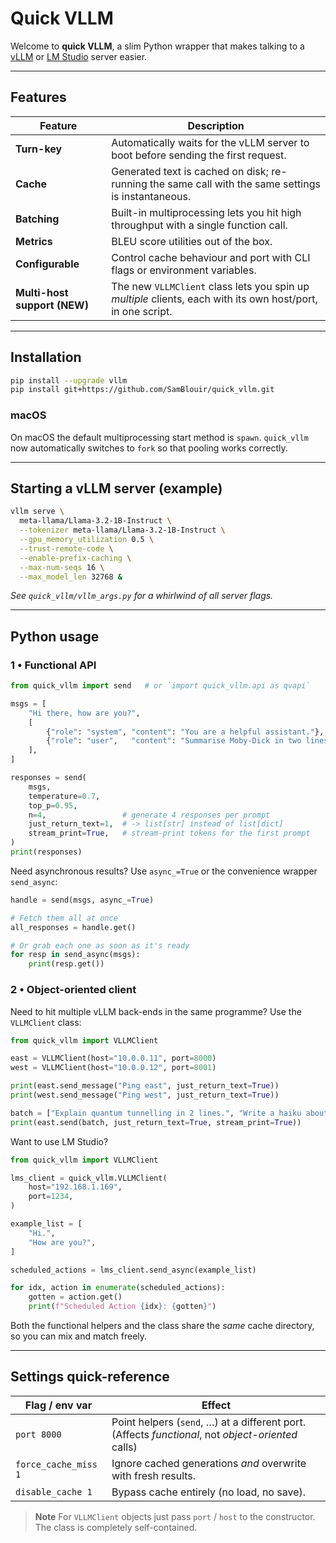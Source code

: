 # Quick VLLM

Welcome to **quick VLLM**, a slim Python wrapper that makes talking to a
[vLLM](https://github.com/vllm-project/vllm) or [LM Studio](https://lmstudio.ai/) server easier.

---

## Features

| Feature                           | Description                                                                                         |
| --------------------------------- | --------------------------------------------------------------------------------------------------- |
| **Turn-key**                      | Automatically waits for the vLLM server to boot before sending the first request.                   |
| **Cache**                         | Generated text is cached on disk; re-running the same call with the same settings is instantaneous. |
| **Batching**                      | Built-in multiprocessing lets you hit high throughput with a single function call.                  |
| **Metrics**                       | BLEU score utilities out of the box.                                                                |
| **Configurable**                  | Control cache behaviour and port with CLI flags or environment variables.                           |
| **Multi-host support (NEW)**      | The new `VLLMClient` class lets you spin up *multiple* clients, each with its own host/port, in one script. |

---

## Installation

```bash
pip install --upgrade vllm
pip install git+https://github.com/SamBlouir/quick_vllm.git
````
### macOS
On macOS the default multiprocessing start method is `spawn`. `quick_vllm` now automatically switches to `fork` so that pooling works correctly.


---

## Starting a vLLM server (example)

```bash
vllm serve \
  meta-llama/Llama-3.2-1B-Instruct \
  --tokenizer meta-llama/Llama-3.2-1B-Instruct \
  --gpu_memory_utilization 0.5 \
  --trust-remote-code \
  --enable-prefix-caching \
  --max-num-seqs 16 \
  --max_model_len 32768 &
```

*See `quick_vllm/vllm_args.py` for a whirlwind of all server flags.*

---

## Python usage

### 1 • Functional API

```python
from quick_vllm import send   # or `import quick_vllm.api as qvapi`

msgs = [
    "Hi there, how are you?",
    [
        {"role": "system", "content": "You are a helpful assistant."},
        {"role": "user",   "content": "Summarise Moby-Dick in two lines."},
    ],
]

responses = send(
    msgs,
    temperature=0.7,
    top_p=0.95,
    n=4,                 # generate 4 responses per prompt
    just_return_text=1,  # -> list[str] instead of list[dict]
    stream_print=True,   # stream-print tokens for the first prompt
)
print(responses)
```

Need asynchronous results?  Use `async_=True` or the
convenience wrapper `send_async`:

```python
handle = send(msgs, async_=True)

# Fetch them all at once
all_responses = handle.get()

# Or grab each one as soon as it's ready
for resp in send_async(msgs):
    print(resp.get())
```

### 2 • Object-oriented client

Need to hit multiple vLLM back-ends in the same programme?  Use the
`VLLMClient` class:

```python
from quick_vllm import VLLMClient

east = VLLMClient(host="10.0.0.11", port=8000)
west = VLLMClient(host="10.0.0.12", port=8001)

print(east.send_message("Ping east", just_return_text=True))
print(west.send_message("Ping west", just_return_text=True))

batch = ["Explain quantum tunnelling in 2 lines.", "Write a haiku about GPU fans."]
print(east.send(batch, just_return_text=True, stream_print=True))        # multiprocess batching still works
```

Want to use LM Studio?
```python
from quick_vllm import VLLMClient

lms_client = quick_vllm.VLLMClient(
    host="192.168.1.169",
    port=1234,
)

example_list = [
    "Hi.",
    "How are you?",
]

scheduled_actions = lms_client.send_async(example_list)

for idx, action in enumerate(scheduled_actions):
    gotten = action.get()
    print(f"Scheduled Action {idx}: {gotten}")
```

Both the functional helpers and the class share the *same* cache directory, so
you can mix and match freely.

---

## Settings quick-reference

| Flag / env var         | Effect                                                        |
| ---------------------- | ------------------------------------------------------------- |
| `port 8000`          | Point helpers (`send`, …) at a different port. (Affects *functional*, not *object-oriented* calls)   |
| `force_cache_miss 1` | Ignore cached generations *and* overwrite with fresh results. |
| `disable_cache 1`    | Bypass cache entirely (no load, no save).                     |

> **Note**
> For `VLLMClient` objects just pass `port` / `host` to the constructor. The
> class is completely self-contained.

